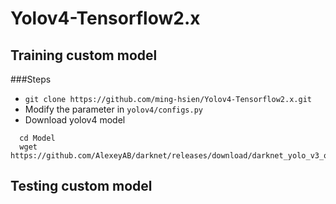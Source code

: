 # Yolov4-Tensorflow2.x

## Training custom model
###Steps
* `git clone https://github.com/ming-hsien/Yolov4-Tensorflow2.x.git`
* Modify the parameter in `yolov4/configs.py`
* Download yolov4 model
```
  cd Model
  wget https://github.com/AlexeyAB/darknet/releases/download/darknet_yolo_v3_optimal/yolov4.weights
```

## Testing custom model
